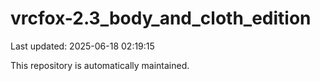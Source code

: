 # vrcfox-2.3_body_and_cloth_edition

Last updated: 2025-06-18 02:19:15

This repository is automatically maintained.
